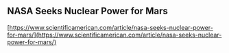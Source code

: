 ## NASA Seeks Nuclear Power for Mars
  
  [https://www.scientificamerican.com/article/nasa-seeks-nuclear-power-for-mars/](https://www.scientificamerican.com/article/nasa-seeks-nuclear-power-for-mars/)